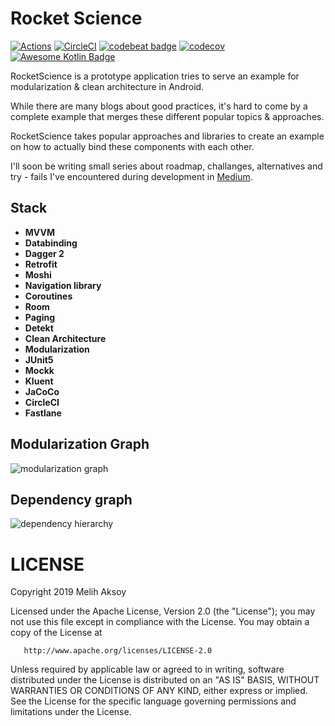# Rocket Science

[![Actions](https://github.com/melihaksoy/Android-Kotlin-Modulerized-CleanArchitecture/workflows/Android%20CI/badge.svg)](https://github.com/melihaksoy/Android-Kotlin-Modulerized-CleanArchitecture/actions) [![CircleCI](https://circleci.com/gh/melihaksoy/Android-Kotlin-Modulerized-CleanArchitecture/tree/master.svg?style=svg)](https://circleci.com/gh/melihaksoy/Android-Kotlin-Modulerized-CleanArchitecture/tree/master) [![codebeat badge](https://codebeat.co/badges/542fb08a-b3cc-4ff8-b1bb-35a66932f12f)](https://codebeat.co/projects/github-com-melihaksoy-rocketscience-master) [![codecov](https://codecov.io/gh/melihaksoy/RocketScience/branch/master/graph/badge.svg?token=pXPKpV5dz6)](https://codecov.io/gh/melihaksoy/RocketScience) [![Awesome Kotlin Badge](https://kotlin.link/awesome-kotlin.svg)](https://github.com/KotlinBy/awesome-kotlin)

RocketScience is a prototype application tries to serve an example for modularization & clean architecture in Android.

While there are many blogs about good practices, it's hard to come by a complete example that merges these different popular topics & approaches.

RocketScience takes popular approaches and libraries to create an example on how to actually bind these components with each other.

I'll soon be writing small series about roadmap, challanges, alternatives and try - fails I've encountered during development in [Medium](https://medium.com/@aksoymelihcan).

## Stack
- **MVVM**
- **Databinding**
- **Dagger 2**
- **Retrofit**
- **Moshi**
- **Navigation library**
- **Coroutines**
- **Room**
- **Paging**
- **Detekt**
- **Clean Architecture**
- **Modularization**
- **JUnit5**
- **Mockk**
- **Kluent**
- **JaCoCo**
- **CircleCI**
- **Fastlane**

## Modularization Graph
![modularization graph](https://github.com/melihaksoy/RocketScience/blob/master/docs/module_graph.png)

## Dependency graph
![dependency hierarchy](https://github.com/melihaksoy/RocketScience/blob/master/docs/dependency_hierarchy.png)

# LICENSE

   Copyright 2019 Melih Aksoy

   Licensed under the Apache License, Version 2.0 (the "License");
   you may not use this file except in compliance with the License.
   You may obtain a copy of the License at

       http://www.apache.org/licenses/LICENSE-2.0

   Unless required by applicable law or agreed to in writing, software
   distributed under the License is distributed on an "AS IS" BASIS,
   WITHOUT WARRANTIES OR CONDITIONS OF ANY KIND, either express or implied.
   See the License for the specific language governing permissions and
   limitations under the License.
